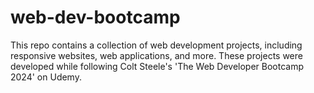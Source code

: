 # web-dev-bootcamp
This repo contains a collection of web development projects, including responsive websites, web applications, and more. These projects were developed while following Colt Steele's 'The Web Developer Bootcamp 2024' on Udemy.
